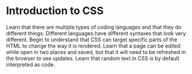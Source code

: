 
# Introduction to CSS
Learn that there are multiple types of coding languages and that they do different things. Different languages have different syntaxes that look very different. Begin to understand that CSS can target specific parts of the HTML to change the way it is rendered. Learn that a page can be edited while open in two places and saved, but that it will need to be refreshed in the browser to see updates. Learn that random text in CSS is by default interpreted as code.

